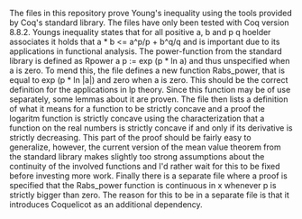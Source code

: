 The files in this repository prove Young's inequality using the tools provided by Coq's standard library. The files have only been tested with Coq version 8.8.2.
Youngs inequality states that for all positive a, b and p q hoelder associates it holds that a * b <= a^p/p + b^q/q and is important due to its applications in functional analysis.
The power-function from the standard library is defined as Rpower a p := exp (p * ln a) and thus unspecified when a is zero.
To mend this, the file defines a new function Rabs_power, that is equal to exp (p * ln |a|) and zero when a is zero. This should be the correct definition for the applications in lp theory.
Since this function may be of use separately, some lemmas about it are proven.
The file then lists a definition of what it means for a function to be strictly concave and a proof the logaritm function is strictly concave using the characterization that a function on the real numbers is strictly concave if and only if its derivative is strictly decreasing.
This part of the proof should be fairly easy to generalize, however, the current version of the mean value theorem from the standard library makes slightly too strong assumptions about the continuity of the involved functions and I'd rather wait for this to be fixed before investing more work.
Finally there is a separate file where a proof is specified that the Rabs_power function is continuous in x whenever p is strictly bigger than zero.
The reason for this to be in a separate file is that it introduces Coquelicot as an additional dependency.